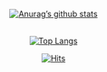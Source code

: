 <div align=center>
  
  
[![Anurag’s github stats](https://github-readme-stats.vercel.app/api?username=changsikkwon&theme=dracula)](https://github.com/anuraghazra/github-readme-stats)<br><br>

[![Top Langs](https://github-readme-stats.vercel.app/api/top-langs?username=changsikkwon&layout=compact&theme=dracula)](https://github.com/metleeha)

[![Hits](https://hits.seeyoufarm.com/api/count/incr/badge.svg?url=https%3A%2F%2Fgithub.com%2Fchangsikkwon&count_bg=%2379C83D&title_bg=%23555555&icon=&icon_color=%23E7E7E7&title=hits&edge_flat=false)](https://hits.seeyoufarm.com)

</div>

